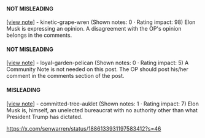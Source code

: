 #### NOT MISLEADING

[[view note]](https://x.com/i/birdwatch/n/1886257553967038719) - kinetic-grape-wren (Shown notes: 0 · Rating impact: 98)
Elon Musk is expressing an opinion.
A disagreement with the OP's opinion belongs in the comments.

#### NOT MISLEADING

[[view note]](https://x.com/i/birdwatch/n/1886196870604640606) - loyal-garden-pelican (Shown notes: 0 · Rating impact: 5)
A Community Note is not needed on this post. The OP should post his/her comment in the comments section of the post.

#### MISLEADING

[[view note]](https://x.com/i/birdwatch/n/1886191151285227982) - committed-tree-auklet (Shown notes: 1 · Rating impact: 7)
Elon Musk is, himself, an unelected bureaucrat with no authority other than what President Trump has dictated. 

https://x.com/senwarren/status/1886133931197583412?s=46

